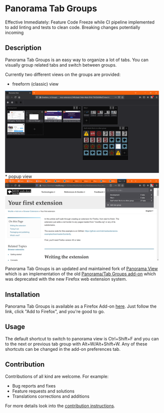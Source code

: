 # Panorama Tab Groups

Effective Immediately: Feature Code Freeze while CI pipeline implemented to add linting and tests to clean code. Breaking changes potentially incoming

## Description

Panorama Tab Groups is an easy way to organize a lot of tabs. You can visually group related tabs and switch between groups.

Currently two different views on the groups are provided:
* freeform (classic) view
<img src="readme/images/readme-view-freeform.png" alt="" />
* popup view
<img src="readme/images/readme-view-popup.png" alt="" />

Panorama Tab Groups is an updated and maintained fork of [Panorama View](https://github.com/photodiode/panorama-view) which is an implementation of the old [Panorama/Tab Groups add-on](https://addons.mozilla.org/en-US/firefox/addon/tab-groups-panorama/) which was deprecated with the new Firefox web extension system.

## Installation

Panorama Tab Groups is available as a Firefox Add-on [here](https://addons.mozilla.org/en-US/firefox/addon/panorama-tab-groups/). Just follow the link, click "Add to Firefox", and you're good to go.

## Usage

The default shortcut to switch to panorama view is Ctrl+Shift+F and you can to the next or previous tab group with Alt+W/Alt+Shift+W. Any of these shortcuts can be changed in the add-on preferences tab.

## Contribution

Contributions of all kind are welcome. For example:

- Bug reports and fixes
- Feature requests and solutions
- Translations corrections and additions

For more details look into the [contribution instructions](CONTRIBUTION.md).
